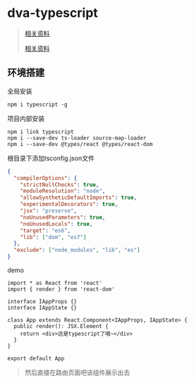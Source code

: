 # dva-typescript

> [相关资料](https://github.com/typescript-cheatsheets/react)
>
> [相关资料](https://github.com/zhongsp/TypeScript)

## 环境搭建

全局安装

```shell
npm i typescript -g
```

项目内部安装

```shell
npm i link typescript
npm i --save-dev ts-loader source-map-loader
npm i --save-dev @types/react @types/react-dom
```

根目录下添加tsconfig.json文件

```json
{
  "compilerOptions": {
    "strictNullChecks": true,
    "moduleResolution": "node",
    "allowSyntheticDefaultImports": true,
    "experimentalDecorators": true,
    "jsx": "preserve",
    "noUnusedParameters": true,
    "noUnusedLocals": true,
    "target": "es6",
    "lib": ["dom", "es7"]
  },
  "exclude": ["node_modules", "lib", "es"]
}
```

demo

```tsx
import * as React from 'react'
import { render } from 'react-dom'

interface IAppProps {}
interface IAppState {}

class App extends React.Component<IAppProps, IAppState> {
  public render(): JSX.Element {
    return <div>这是typescript了哦~</div>
  }
}

export default App
```

> 然后直接在路由页面吧该组件展示出去
